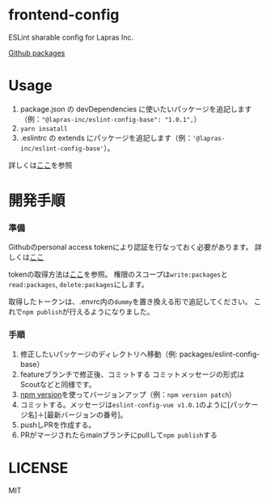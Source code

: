 # frontend-config
ESLint sharable config for Lapras Inc.

[Github packages](https://github.com/orgs/lapras-inc/packages)

# Usage
1. package.json の devDependencies に使いたいパッケージを追記します（例：`"@lapras-inc/eslint-config-base": "1.0.1",`）
2. `yarn insatall`
3. .eslintrc の extends にパッケージを追記します（例：`'@lapras-inc/eslint-config-base'`）。

詳しくは[ここ](https://docs.github.com/ja/packages/working-with-a-github-packages-registry/working-with-the-npm-registry#installing-a-package)を参照

# 開発手順

### 準備
Githubのpersonal access tokenにより認証を行なっておく必要があります。
詳しくは[ここ](https://docs.github.com/ja/authentication/keeping-your-account-and-data-secure/creating-a-personal-access-token)

tokenの取得方法は[ここ](https://docs.github.com/ja/authentication/keeping-your-account-and-data-secure/creating-a-personal-access-token)を参照。
権限のスコープは`write:packages`と`read:packages`, `delete:packages`にします。

取得したトークンは、.envrc内の`dummy`を置き換える形で追記してください。
これで`npm publish`が行えるようになりました。

### 手順

1. 修正したいパッケージのディレクトリへ移動（例: packages/eslint-config-base）
1. featureブランチで修正後、コミットする
コミットメッセージの形式はScoutなどと同様です。
1. [npm version](https://docs.npmjs.com/cli/v8/commands/npm-version)を使ってバージョンアップ（例：`npm version patch`）
1. コミットする。メッセージは`eslint-config-vue v1.0.1`のように[パッケージ名]＋[最新バージョンの番号]。
1. pushしPRを作成する。
1. PRがマージされたらmainブランチにpullして`npm publish`する

# LICENSE
MIT 